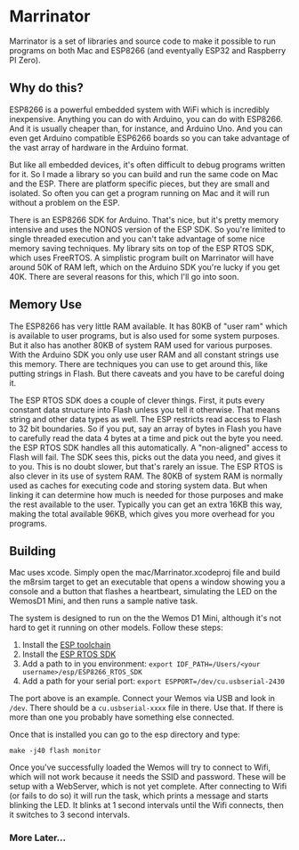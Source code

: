 # Marrinator

Marrinator is a set of libraries and source code to make it possible to run programs on both Mac and ESP8266 (and eventyally ESP32 and Raspberry PI Zero).

## Why do this?

ESP8266 is a powerful embedded system with WiFi which is incredibly inexpensive. Anything you can do with Arduino, you can do with ESP8266. And it is usually cheaper than, for instance, and Arduino Uno. And you can even get Arduino compatible ESP6266 boards so you can take advantage of the vast array of hardware in the Arduino format.

But like all embedded devices, it's often difficult to debug programs written for it. So I made a library so you can build and run the same code on Mac and the ESP. There are platform specific pieces, but they are small and isolated. So often you can get a program running on Mac and it will run without a problem on the ESP.

There is an ESP8266 SDK for Arduino. That's nice, but it's pretty memory intensive and uses the NONOS version of the ESP SDK. So you're limited to single threaded execution and you can't take advantage of some nice memory saving techniques. My library sits on top of the ESP RTOS SDK, which uses FreeRTOS. A simplistic program built on Marrinator will have around 50K of RAM left, which on the Arduino SDK you're lucky if you get 40K. There are several reasons for this, which I'll go into soon.

## Memory Use

The ESP8266 has very little RAM available. It has 80KB of "user ram" which is available to user programs, but is also used for some system purposes. But it also has another 80KB of system RAM used for various purposes. With the Arduino SDK you only use user RAM and all constant strings use this memory. There are techniques you can use to get around this, like putting strings in Flash. But there caveats and you have to be careful doing it.

The ESP RTOS SDK does a couple of clever things. First, it puts every constant data structure into Flash unless you tell it otherwise. That means string and other data types as well. The ESP restricts read access to Flash to 32 bit boundaries. So if you put, say an array of bytes in Flash you have to carefully read the data 4 bytes at a time and pick out the byte you need. the ESP RTOS SDK handles all this automatically. A "non-aligned" access to Flash will fail. The SDK sees this, picks out the data you need, and gives it to you. This is no doubt slower, but that's rarely an issue. The ESP RTOS is also clever in its use of system RAM. The 80KB of system RAM is normally used as caches for executing code and storing system data. But when linking it can determine how much is needed for those purposes and make the rest available to the user. Typically you can get an extra 16KB this way, making the total available 96KB, which gives you more overhead for you programs.

## Building

Mac uses xcode. Simply open the mac/Marrinator.xcodeproj file and build the m8rsim target to get an executable that opens a window showing you a console and a button that flashes a heartbeart, simulating the LED on the WemosD1 Mini, and then runs a sample native task.

The system is designed to run on the the Wemos D1 Mini, although it's not hard to get it running on other models. Follow these steps:

1) Install the [ESP toolchain](https://docs.espressif.com/projects/esp8266-rtos-sdk/en/latest/get-started/macos-setup.html)
2) Install the [ESP RTOS SDK](https://docs.espressif.com/projects/esp8266-rtos-sdk/en/latest/get-started/index.html#get-esp8266-rtos-sdk)
3) Add a path to in you environment: `export IDF_PATH=/Users/<your username>/esp/ESP8266_RTOS_SDK`
4) Add a path for your serial port: `export ESPPORT=/dev/cu.usbserial-2430`

The port above is an example. Connect your Wemos via USB and look in `/dev`. There should be a `cu.usbserial-xxxx` file in there. Use that. If there is more than one you probably have something else connected.

Once that is installed you can go to the esp directory and type:

~~~~
make -j40 flash monitor
~~~~

Once you've successfully loaded the Wemos will try to connect to Wifi, which will not work because it needs the SSID and password. These will be setup with a WebServer, which is not yet complete. After connecting to Wifi (or fails to do so) it will run the task, which prints a message and starts blinking the LED. It blinks at 1 second intervals until the Wifi connects, then it switches to 3 second intervals.

### More Later...
